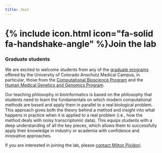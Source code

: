 ```yaml
---
title: Join
---
```


# {% include icon.html icon="fa-solid fa-handshake-angle" %}Join the lab

### Graduate students

We are excited to welcome students from any of the [graduate programs]((https://www.cuanschutz.edu/graduate-programs)) offered by the University of Colorado Anschutz Medical Campus, in particular, those from the [Computational Bioscience Program](https://www.cuanschutz.edu/graduate-programs/computational-bioscience/home) and the [Human Medical Genetics and Genomics Program](https://www.cuanschutz.edu/graduate-programs/human-medical-genetics-and-genomics/home).

Our teaching philosophy in bioinformatics is based on the philosophy that students need to learn the fundamentals on which modern computational methods are based and apply them in parallel to a real biological problem.
This approach gives both the theory behind a method and insight into what happens in practice when it is applied to a real problem (i.e., how the method deals with noisy transcriptomic data).
This equips students with a deep understanding of all the key pieces, which allows them to successfully apply their knowledge in industry or academia with confidence and innovative approaches.

If you are interested in joining the lab, please [contact Milton Pividori](/contact).
